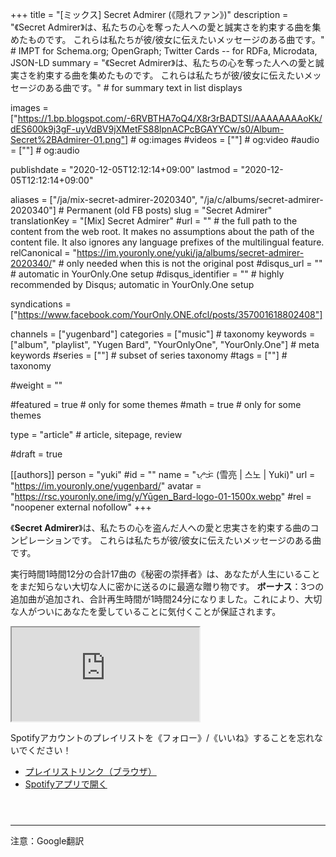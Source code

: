 +++
title = "[ミックス] Secret Admirer (《隠れファン》)"
description = "《Secret Admirer》は、私たちの心を奪った人への愛と誠実さを約束する曲を集めたものです。 これらは私たちが彼/彼女に伝えたいメッセージのある曲です。"                          # IMPT for Schema.org; OpenGraph; Twitter Cards -- for RDFa, Microdata, JSON-LD
summary = "《Secret Admirer》は、私たちの心を奪った人への愛と誠実さを約束する曲を集めたものです。 これらは私たちが彼/彼女に伝えたいメッセージのある曲です。"                                                      # for summary text in list displays

images = ["https://1.bp.blogspot.com/-6RVBTHA7oQ4/X8r3rBADTSI/AAAAAAAAoKk/dES600k9j3gF-uyVdBV9jXMetFS88lpnACPcBGAYYCw/s0/Album-Secret%2BAdmirer-01.png"]                                                      # og:images
#videos = [""]                                                      # og:video
#audio = [""]                                                       # og:audio

publishdate = "2020-12-05T12:12:14+09:00"
lastmod = "2020-12-05T12:12:14+09:00"

aliases = ["/ja/mix-secret-admirer-2020340", "/ja/c/albums/secret-admirer-2020340"]  # Permanent (old FB posts)
slug = "Secret Admirer"
translationKey = "[Mix] Secret Admirer"
#url = ""                                                           # the full path to the content from the web root. It makes no assumptions about the path of the content file. It also ignores any language prefixes of the multilingual feature.
relCanonical = "https://im.youronly.one/yuki/ja/albums/secret-admirer-2020340/"                                                 # only needed when this is not the original post
#disqus_url = ""                                                    # automatic in YourOnly.One setup
#disqus_identifier = ""                                             # highly recommended by Disqus; automatic in YourOnly.One setup

syndications = ["https://www.facebook.com/YourOnly.ONE.ofcl/posts/357001618802408"]

channels = ["yugenbard"]
categories = ["music"]                                                  # taxonomy
keywords = ["album", "playlist", "Yugen Bard", "YourOnlyOne", "YourOnly.One"]                                                    # meta keywords
#series = [""]                                                     # subset of series taxonomy
#tags = [""]                                           # taxonomy

#weight = ""

#featured = true                                                  # only for some themes
#math = true                                                      # only for some themes

type = "article"                                                           # article, sitepage, review

#draft = true

[[authors]]
person = "yuki"
#id = ""
name = "ᜌᜓᜃᜒ (雪亮 | 스노 | Yuki)"
url = "https://im.youronly.one/yugenbard/"
avatar = "https://rsc.youronly.one/img/y/Yūgen_Bard-logo-01-1500x.webp"
#rel = "noopener external nofollow"
+++

《**Secret Admirer**》は、私たちの心を盗んだ人への愛と忠実さを約束する曲のコンピレーションです。 これらは私たちが彼/彼女に伝えたいメッセージのある曲です。

<!--more-->

実行時間1時間12分の合計17曲の《秘密の崇拝者》は、あなたが人生にいることをまだ知らない大切な人に密かに送るのに最適な贈り物です。 **ボーナス**：3つの追加曲が追加され、合計再生時間が1時間24分になりました。これにより、大切な人がついにあなたを愛していることに気付くことが保証されます。

<div class="responsive_embedframe"><iframe anonymous src="https://open.spotify.com/embed/playlist/43emZgYoSDRR277EyIA8p5" sandbox="allow-same-origin allow-scripts" allow="accelerometer; encrypted-media; gyroscope; picture-in-picture; fullscreen"></iframe></div>

Spotifyアカウントのプレイリストを《フォロー》/《いいね》することを忘れないでください！

- [プレイリストリンク（ブラウザ）](https://open.spotify.com/playlist/43emZgYoSDRR277EyIA8p5?si=nRgRUD8qSm-jRB9w5AyPrQ)
- [Spotifyアプリで開く](spotify:playlist:43emZgYoSDRR277EyIA8p5)

<aside class="figure_box">
  <div class="separator" style="clear: both;"><a href="https://1.bp.blogspot.com/-GQAN1J_ne0k/X8sGqmNq7NI/AAAAAAAAoKw/GYA4uP6qWNAkvh1_AddbEdspbnWgIyT7ACLcBGAsYHQ/s0/Spotify%2BCode-Secret%2BAdmirer.png" style="display: block; padding: 1em 0; text-align: center; "><img alt="" border="0" data-original-height="375" data-original-width="300" src="https://1.bp.blogspot.com/-GQAN1J_ne0k/X8sGqmNq7NI/AAAAAAAAoKw/GYA4uP6qWNAkvh1_AddbEdspbnWgIyT7ACLcBGAsYHQ/s0/Spotify%2BCode-Secret%2BAdmirer.png"/></a></div>
</aside>

---

注意：Google翻訳

